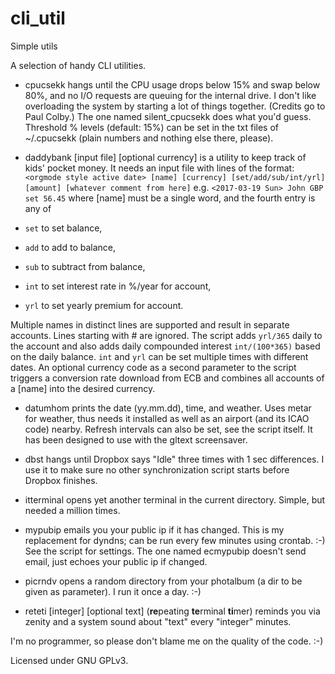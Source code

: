 cli_util
=============

Simple utils

A selection of handy CLI utilities.

* cpucsekk hangs until the CPU usage drops below 15% and swap below 80%, and no I/O requests are queuing for the internal drive. I don't like overloading the system by starting a lot of things together. (Credits go to Paul Colby.) The one named silent_cpucsekk does what you'd guess. Threshold % levels (default: 15%) can be set in the txt files of ~/.cpucsekk (plain numbers and nothing else there, please).

* daddybank [input file] [optional currency] is a utility to keep track of kids' pocket money. It needs an input file with lines of the format:
`<orgmode style active date> [name] [currency] [set/add/sub/int/yrl] [amount] [whatever comment from here]`
e.g. `<2017-03-19 Sun> John GBP set 56.45`
where [name] must be a single word, and the fourth entry is any of
 * `set` to set balance,
 * `add` to add to balance,
 * `sub` to subtract from balance,
 * `int` to set interest rate in %/year for account,
 * `yrl` to set yearly premium for account.

 Multiple names in distinct lines are supported and result in separate accounts. Lines starting with # are ignored. The script adds `yrl/365` daily to the account and also adds daily compounded interest `int/(100*365)` based on the daily balance. `int` and `yrl` can be set multiple times with different dates. An optional currency code as a second parameter to the script triggers a conversion rate download from ECB and combines all accounts of a [name] into the desired currency. 

* datumhom prints the date (yy.mm.dd), time, and weather. Uses metar for weather, thus needs it installed as well as an airport (and its ICAO code) nearby. Refresh intervals can also be set, see the script itself. It has been designed to use with the gltext screensaver. 

* dbst hangs until Dropbox says "Idle" three times with 1 sec differences. I use it to make sure no other synchronization script starts before Dropbox finishes. 

* itterminal opens yet another terminal in the current directory. Simple, but needed a million times.

* mypubip emails you your public ip if it has changed. This is my replacement for dyndns; can be run every few minutes using crontab. :-) See the script for settings. The one named ecmypubip doesn't send email, just echoes your public ip if changed.

* picrndv opens a random directory from your photalbum (a dir to be given as parameter). I run it once a day. :-)

* reteti [integer] [optional text] (**re**peating **te**rminal **ti**mer) reminds you via zenity and a system sound about "text" every "integer" minutes.

I'm no programmer, so please don't blame me on the quality of the code. :-)

Licensed under GNU GPLv3.
